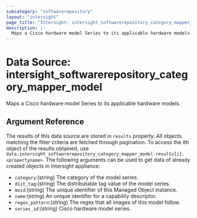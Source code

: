 ```yaml
---
subcategory: "softwarerepository"
layout: "intersight"
page_title: "Intersight: intersight_softwarerepository_category_mapper_model"
description: |-
  Maps a Cisco hardware model Series to its applicable hardware models.
---
```


# Data Source: intersight_softwarerepository_category_mapper_model
Maps a Cisco hardware model Series to its applicable hardware models.
## Argument Reference
The results of this data source are stored in `results` property.
All objects matching the filter criteria are fetched through pagination.
To access the ith object of the results obtained, use `data.intersight_softwarerepository_category_mapper_model.results[i].<propertyname>`.
The following arguments can be used to get data of already created objects in Intersight appliance:
* `category`:(string) The category of the model series. 
* `dist_tag`:(string) The distributable tag value of the model series. 
* `moid`:(string) The unique identifier of this Managed Object instance. 
* `name`:(string) An unique identifer for a capability descriptor. 
* `regex_pattern`:(string) The regex that all images of this model follow. 
* `series_id`:(string) Cisco hardware model series. 
 